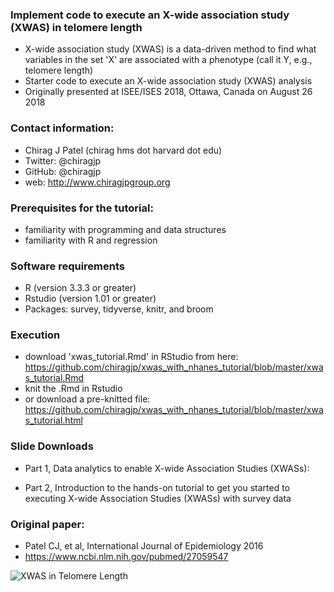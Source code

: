 ### Implement code to execute an X-wide association study (XWAS) in telomere length
- X-wide association study (XWAS) is a data-driven method to find what variables in the set 'X' are associated with a phenotype (call it Y, e.g., telomere length)
- Starter code to execute an X-wide association study (XWAS) analysis
- Originally presented at ISEE/ISES 2018, Ottawa, Canada on August 26 2018

### Contact information:
- Chirag J Patel (chirag <at> hms dot harvard dot edu)
- Twitter: @chiragjp
- GitHub: @chiragjp
- web: http://www.chiragjpgroup.org 

### Prerequisites for the tutorial:
- familiarity with programming and data structures
- familiarity with R and regression

### Software requirements
- R (version 3.3.3 or greater)
- Rstudio (version 1.01 or greater)
- Packages: survey, tidyverse, knitr, and broom

### Execution
- download 'xwas_tutorial.Rmd' in RStudio from here: https://github.com/chiragjp/xwas_with_nhanes_tutorial/blob/master/xwas_tutorial.Rmd
- knit the .Rmd in Rstudio 
- or download a pre-knitted file: https://github.com/chiragjp/xwas_with_nhanes_tutorial/blob/master/xwas_tutorial.html


### Slide Downloads
- Part 1, Data analytics to enable X-wide Association Studies (XWASs): 

- Part 2, Introduction to the hands-on tutorial to get you started to executing X-wide Association Studies (XWASs) with survey data

### Original paper:
- Patel CJ, et al, International Journal of Epidemiology 2016
- https://www.ncbi.nlm.nih.gov/pubmed/27059547

![XWAS in Telomere Length](https://raw.githubusercontent.com/chiragjp/xwas_with_nhanes_tutorial/master/reproduce_me.png)

